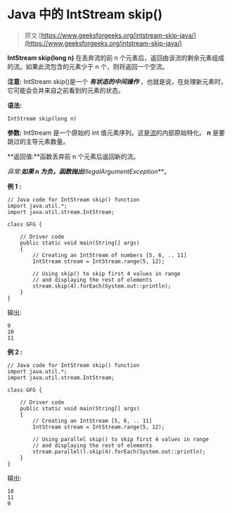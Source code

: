 # Java 中的 IntStream skip()

> 原文:[https://www.geeksforgeeks.org/intstream-skip-java/](https://www.geeksforgeeks.org/intstream-skip-java/)

**IntStream skip(long n)** 在丢弃流的前 n 个元素后，返回由该流的剩余元素组成的流。如果此流包含的元素少于 n 个，则将返回一个空流。

**注意:** IntStream skip()是一个 ***有状态的中间操作*** ，也就是说，在处理新元素时，它可能会合并来自之前看到的元素的状态。

**语法:**

```
IntStream skip(long n)

```

**参数:** IntStream 是一个原始的 int 值元素序列。这是[流](https://www.geeksforgeeks.org/stream-in-java/)的内部原始特化。 **n** 是要跳过的主导元素数量。

**返回值:**函数丢弃前 n 个元素后返回新的流。

**异常:**如果 n 为负，函数抛出***IllegalArgumentException***。

**例 1 :**

```
// Java code for IntStream skip() function
import java.util.*;
import java.util.stream.IntStream;

class GFG {

    // Driver code
    public static void main(String[] args)
    {
        // Creating an IntStream of numbers [5, 6, .. 11]
        IntStream stream = IntStream.range(5, 12);

        // Using skip() to skip first 4 values in range
        // and displaying the rest of elements
        stream.skip(4).forEach(System.out::println);
    }
}
```

输出:

```
9
10
11

```

**例 2 :**

```
// Java code for IntStream skip() function
import java.util.*;
import java.util.stream.IntStream;

class GFG {

    // Driver code
    public static void main(String[] args)
    {
        // Creating an IntStream [5, 6, .. 11]
        IntStream stream = IntStream.range(5, 12);

        // Using parallel skip() to skip first 4 values in range
        // and displaying the rest of elements
        stream.parallel().skip(4).forEach(System.out::println);
    }
}
```

输出:

```
10
11
9

```